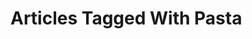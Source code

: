 <!--
template: articlesbytag.html
title: Articles Tagged With Pasta
forTag: Pasta
-->

# Articles Tagged With Pasta
